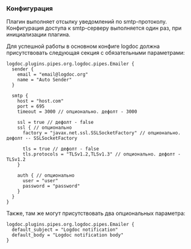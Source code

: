 ### Конфигурация

Плагин выполняет отсылку уведомлений по smtp-протоколу. Конфигурация доступа к smtp-серверу выполняется один раз, при инициализации плагина.

Для успешной работы в основном конфиге logdoc должна присутствовать следующая секция с обязательными параметрами:
```hocon
logdoc.plugins.pipes.org.logdoc.pipes.Emailer {
  sender {
    email = "email@logdoc.org"
    name = "Auto Sender"
  }

  smtp {
    host = "host.com"
    port = 695
    timeout = 3000 // опционально. дефолт - 3000

    ssl = true // дефолт - false
    ssl { // опционально
      factory = "javax.net.ssl.SSLSocketFactory" // опционально. дефолт -- SSLSocketFactory
      
      tls = true // дефолт - false
      tls.protocols = "TLSv1.2,TLSv1.3" // опционально. дефолт - TLSv1.2
    }
    
    auth { // опционально
      user = "user"
      password = "password"
    }
  }
}
```

Также, там же могут присутствовать два опциональных параметра:

```hocon
logdoc.plugins.pipes.org.logdoc.pipes.Emailer {
  default_subject = "Logdoc notification"
  default_body = "Logdoc notification body"
}
```
